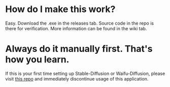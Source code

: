 # How do I make this work?
Easy. Download the .exe in the releases tab. Source code in the repo is there for verification. More information can be found in the wiki tab.

# Always do it manually first. That's how you learn.
If this is your first time setting up Stable-Diffusion or Waifu-Diffusion, please visit [this repo](https://github.com/AUTOMATIC1111/stable-diffusion-webui) and immediately discontinue usage of this application.
